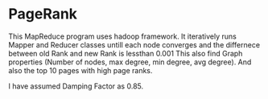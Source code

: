 
# PageRank

This MapReduce program uses hadoop framework. It iteratively runs Mapper and Reducer classes untill each node converges and the differnece between old Rank and new Rank is lessthan 0.001
This also find Graph properties (Number of nodes, max degree, min degree, avg degree). And also the top 10 pages with high page ranks.

I have assumed Damping Factor as 0.85.
